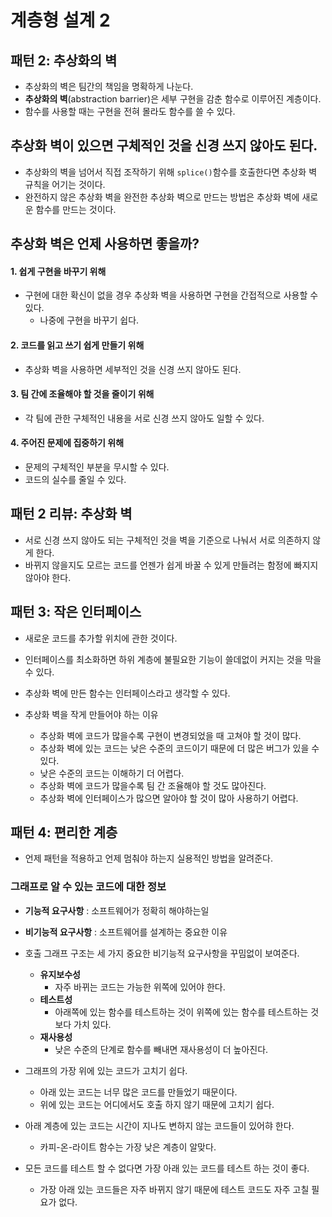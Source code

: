 # 계층형 설계 2

## 패턴 2: 추상화의 벽
- 추상화의 벽은 팀간의 책임을 명확하게 나눈다.
- **추상화의 벽**(abstraction barrier)은 세부 구현을 감춘 함수로 이루어진 계층이다.
- 함수를 사용할 때는 구현을 전혀 몰라도 함수를 쓸 수 있다.

## 추상화 벽이 있으면 구체적인 것을 신경 쓰지 않아도 된다.
- 추상화의 벽을 넘어서 직접 조작하기 위해 `splice()`함수를 호출한다면 추상화 벽 규칙을 어기는 것이다.
- 완전하지 않은 추상화 벽을 완전한 추상화 벽으로 만드는 방법은 추상화 벽에 새로운 함수를 만드는 것이다.

## 추상화 벽은 언제 사용하면 좋을까?
#### 1. 쉽게 구현을 바꾸기 위해
- 구현에 대한 확신이 없을 경우 추상화 벽을 사용하면 구현을 간접적으로 사용할 수 있다.
  - 나중에 구현을 바꾸기 쉽다.

#### 2. 코드를 읽고 쓰기 쉽게 만들기 위해
- 추상화 벽을 사용하면 세부적인 것을 신경 쓰지 않아도 된다.

#### 3. 팀 간에 조율해야 할 것을 줄이기 위해
- 각 팀에 관한 구체적인 내용을 서로 신경 쓰지 않아도 일할 수 있다.

#### 4. 주어진 문제에 집중하기 위해
- 문제의 구체적인 부분을 무시할 수 있다.
- 코드의 실수를 줄일 수 있다.

## 패턴 2 리뷰: 추상화 벽
- 서로 신경 쓰지 않아도 되는 구체적인 것을 벽을 기준으로 나눠서 서로 의존하지 않게 한다.
- 바뀌지 않을지도 모르는 코드를 언젠가 쉽게 바꿀 수 있게 만들려는 함정에 빠지지 않아야 한다.

## 패턴 3: 작은 인터페이스
- 새로운 코드를 추가할 위치에 관한 것이다.
- 인터페이스를 최소화하면 하위 계층에 불필요한 기능이 쓸데없이 커지는 것을 막을 수 있다.

- 추상화 벽에 만든 함수는 인터페이스라고 생각할 수 있다.
- 추상화 벽을 작게 만들어야 하는 이유
  - 추상화 벽에 코드가 많을수록 구현이 변경되었을 때 고쳐야 할 것이 많다.
  - 추상화 벽에 있는 코드는 낮은 수준의 코드이기 때문에 더 많은 버그가 있을 수 있다.
  - 낮은 수준의 코드는 이해하기 더 어렵다.
  - 추상화 벽에 코드가 많을수록 팀 간 조율해야 할 것도 많아진다.
  - 추상화 벽에 인터페이스가 많으면 알아야 할 것이 많아 사용하기 어렵다.

## 패턴 4: 편리한 계층
- 언제 패턴을 적용하고 언제 멈춰야 하는지 실용적인 방법을 알려준다.

### 그래프로 알 수 있는 코드에 대한 정보
- **기능적 요구사항** : 소프트웨어가 정확히 해야하는일
- **비기능적 요구사항** : 소프트웨어를 설계하는 중요한 이유

- 호출 그래프 구조는 세 가지 중요한 비기능적 요구사항을 꾸밈없이 보여준다.
  - **유지보수성**
    - 자주 바뀌는 코드는 가능한 위쪽에 있어야 한다.
  - **테스트성**
    - 아래쪽에 있는 함수를 테스트하는 것이 위쪽에 있는 함수를 테스트하는 것보다 가치 있다.
  - **재사용성**
    - 낮은 수준의 단계로 함수를 빼내면 재사용성이 더 높아진다.

- 그래프의 가장 위에 있는 코드가 고치기 쉽다.
  - 아래 있는 코드는 너무 많은 코드를 만들었기 때문이다.
  - 위에 있는 코드는 어디에서도 호출 하지 않기 때문에 고치기 쉽다.

- 아래 계층에 있는 코드는 시간이 지나도 변하지 않는 코드들이 있어햐 한다.
  - 카피-온-라이트 함수는 가장 낮은 계층이 알맞다.

- 모든 코드를 테스트 할 수 없다면 가장 아래 있는 코드를 테스트 하는 것이 좋다.
  - 가장 아래 있는 코드들은 자주 바뀌지 않기 때문에 테스트 코드도 자주 고칠 필요가 없다.
